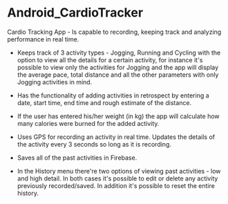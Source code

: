 # Android_CardioTracker

Cardio Tracking App - Is capable to recording, keeping track and analyzing performance in real time.

- Keeps track of 3 activity types - Jogging, Running and Cycling with the option to view all the details for a certain activity, for instance it's
possible to view only the activities for Jogging and the app will display the average pace, total distance and all the other parameters with only Jogging activities in mind.

- Has the functionality of adding activities in retrospect by entering a date, start time, end time and rough estimate of the distance.

- If the user has entered his/her weight (in kg) the app will calculate how many calories were burned for the added activity.

- Uses GPS for recording an activity in real time. Updates the details of the activity every 3 seconds so long as it is recording.

- Saves all of the past activities in Firebase.

- In the History menu there're two options of viewing past activities - low and high detail. In both cases it's possible to edit or delete any activity previously recorded/saved.
In addition it's possible to reset the entire history.



